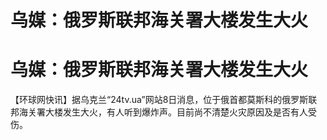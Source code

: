 # 乌媒：俄罗斯联邦海关署大楼发生大火

# 乌媒：俄罗斯联邦海关署大楼发生大火

【环球网快讯】据乌克兰“24tv.ua”网站8日消息，位于俄首都莫斯科的俄罗斯联邦海关署大楼发生大火，有人听到爆炸声。目前尚不清楚火灾原因及是否有人受伤。

